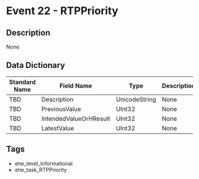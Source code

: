 # Event 22 - RTPPriority

## Description
None

## Data Dictionary
|Standard Name|Field Name|Type|Description|Sample Value|
|---|---|---|---|---|
|TBD|Description|UnicodeString|None|`None`|
|TBD|PreviousValue|UInt32|None|`None`|
|TBD|IntendedValueOrHResult|UInt32|None|`None`|
|TBD|LatestValue|UInt32|None|`None`|

## Tags
* etw_level_Informational
* etw_task_RTPPriority